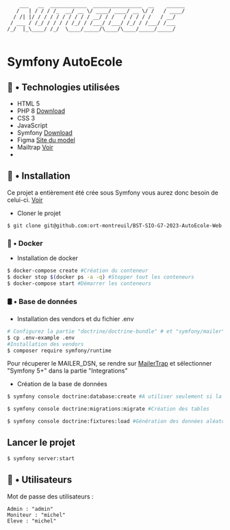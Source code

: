 ````

    ___   __  ____________  ________________  __    ______
   /   | / / / /_  __/ __ \/ ____/ ____/ __ \/ /   / ____/
  / /| |/ / / / / / / / / / __/ / /   / / / / /   / __/   
 / ___ / /_/ / / / / /_/ / /___/ /___/ /_/ / /___/ /___   
/_/  |_\____/ /_/  \____/_____/\____/\____/_____/_____/   
                                                          
````

# Symfony AutoEcole

## 🦈 • Technologies utilisées

- HTML 5
- PHP 8 [Download](https://www.php.net/)
- CSS 3
- JavaScript
- Symfony [Download](https://symfony.com/doc/current/setup.html)
- Figma [Site du model](https://www.figma.com/file/UBAmY0QgEw3Bw47FiJok8c/Auto-Ecole---Figma?node-id=0%3A1)
- Mailtrap [Voir](https://mailtrap.io/)
- 
## 🔧 • Installation

Ce projet a entièrement été crée sous Symfony vous aurez donc besoin de celui-ci. [Voir](https://symfony.com/doc/current/setup.html)

- Cloner le projet
```bash
$ git clone git@github.com:ort-montreuil/BST-SIO-G7-2023-AutoEcole-Web.git
```
### 🐳 • Docker
- Installation de docker
```bash
$ docker-compose create #Création du conteneur
$ docker stop $(docker ps -a -q) #Stopper tout les conteneurs
$ docker-compose start #Démarrer les conteneurs
```
### 🛢 • Base de données

- Installation des vendors et du fichier .env
```bash
# Configurez la partie "doctrine/doctrine-bundle" # et "symfony/mailer"
$ cp .env-example .env 
#Installation des vendors
$ composer require symfony/runtime 
```
Pour récuperer le MAILER_DSN, se rendre sur [MailerTrap](https://mailtrap.io/) 
et sélectionner "Symfony 5+" dans la partie "Integrations"

- Création de la base de données
```bash
$ symfony console doctrine:database:create #A utiliser seulement si la base n'a pas été créée
```
```bash
$ symfony console doctrine:migrations:migrate #Création des tables
```
```bash
$ symfony console doctrine:fixtures:load #Génération des données aléatoires
```

## Lancer le projet 
```bash
$ symfony server:start
```
## 👤 • Utilisateurs
Mot de passe des utilisateurs :
```
Admin : "admin"
Moniteur : "michel"
Eleve : "michel"
```



